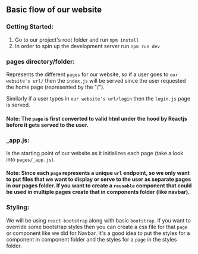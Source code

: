 ## Basic flow of our website

### Getting Started:

1. Go to our project's root folder and run `npm install`
2. In order to spin up the development server run `npm run dev`

### pages directory/folder:

Represents the different `pages` for our website, so if
a user goes to `our website's url/` then the `index.js` will be served since
the user requested the home page (represented by the "/").

Similarly if a user types in `our website's url/login` then the `login.js` page is
served.

#### Note: The `page` is first converted to valid html under the hood by Reactjs before it gets served to the user.

### \_app.js:

Is the starting point of our website as it initializes each page
(take a look into `pages/_app.js`).

#### Note: Since each `page` represents a unique `url` endpoint, so we only want to put files that we want to display or serve to the user as separate pages in our pages folder. If you want to create a `reusable` component that could be used in multiple pages create that in components folder (like navbar).

### Styling:

We will be using `react-bootstrap` along with basic `bootstrap`. If you want to
override some bootstrap styles then you can create a css file for that `page` or
component like we did for Navbar. It's a good idea to put the styles for a
component in component folder and the styles for a `page` in the styles folder.
